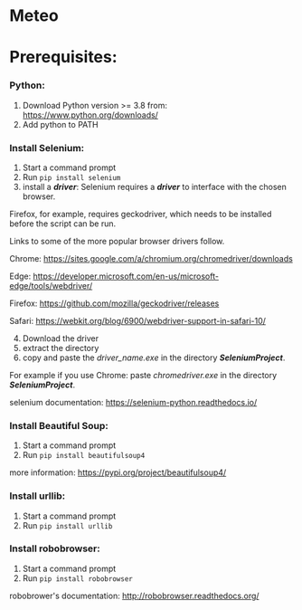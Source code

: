 # Meteo

# Prerequisites:
### Python:
1. Download Python version >= 3.8 from:  https://www.python.org/downloads/
2. Add python to PATH

### Install Selenium: 
1. Start a command prompt
2. Run `pip install selenium`
3. install a ***driver***:
Selenium requires a ***driver*** to interface with the chosen browser. 

Firefox, for example, requires geckodriver, which needs to be installed before the script can be run. 

Links to some of the more popular browser drivers follow.

Chrome:     https://sites.google.com/a/chromium.org/chromedriver/downloads

Edge: 	https://developer.microsoft.com/en-us/microsoft-edge/tools/webdriver/

Firefox: 	https://github.com/mozilla/geckodriver/releases

Safari: 	https://webkit.org/blog/6900/webdriver-support-in-safari-10/

4. Download the driver 
5. extract the directory 
6. copy and paste the *driver_name.exe* in the directory ***SeleniumProject***.

For example if you use Chrome: paste *chromedriver.exe* in the directory ***SeleniumProject***.

selenium documentation: https://selenium-python.readthedocs.io/

### Install Beautiful Soup:
1. Start a command prompt
2. Run `pip install beautifulsoup4`

more information: https://pypi.org/project/beautifulsoup4/

### Install urllib:
1. Start a command prompt
2. Run `pip install urllib`

### Install robobrowser:
1. Start a command prompt
2. Run `pip install robobrowser`

robobrower's documentation: http://robobrowser.readthedocs.org/

